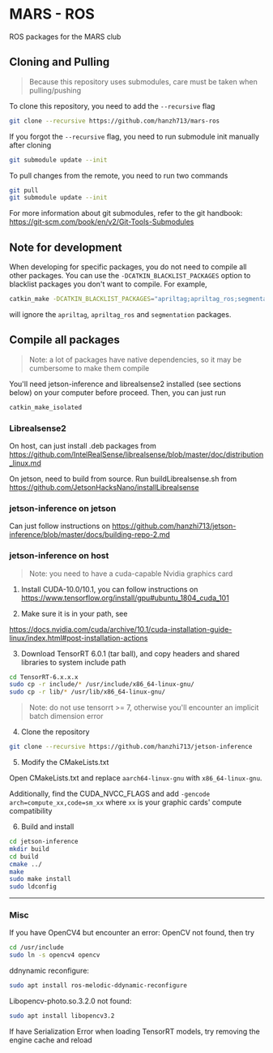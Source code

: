 # MARS - ROS

ROS packages for the MARS club

## Cloning and Pulling

> Because this repository uses submodules, care must be taken when pulling/pushing 

To clone this repository, you need to add the `--recursive` flag

```bash
git clone --recursive https://github.com/hanzh713/mars-ros
```

If you forgot the `--recursive` flag, you need to run submodule init manually after cloning

```bash
git submodule update --init
```

To pull changes from the remote, you need to run two commands

```bash
git pull
git submodule update --init
```

For more information about git submodules, refer to the git handbook: https://git-scm.com/book/en/v2/Git-Tools-Submodules

## Note for development

When developing for specific packages, you do not need to compile all other packages. You can use the `-DCATKIN_BLACKLIST_PACKAGES` option to blacklist packages you don't want to compile.
For example,

```bash
catkin_make -DCATKIN_BLACKLIST_PACKAGES="apriltag;apriltag_ros;segmentation"
```

will ignore the `apriltag`, `apriltag_ros` and `segmentation` packages. 

## Compile all packages

> Note: a lot of packages have native dependencies, so it may be cumbersome to make them compile

You'll need jetson-inference and librealsense2 installed (see sections below) on your computer before proceed. Then, you can just run

```bash
catkin_make_isolated
```

### Librealsense2

On host, can just install .deb packages from https://github.com/IntelRealSense/librealsense/blob/master/doc/distribution_linux.md

On jetson, need to build from source. Run buildLibrealsense.sh from https://github.com/JetsonHacksNano/installLibrealsense

### jetson-inference on jetson

Can just follow instructions on https://github.com/hanzhi713/jetson-inference/blob/master/docs/building-repo-2.md

### jetson-inference on host

> Note: you need to have a cuda-capable Nvidia graphics card

1. Install CUDA-10.0/10.1, you can follow instructions on https://www.tensorflow.org/install/gpu#ubuntu_1804_cuda_101

2. Make sure it is in your path, see

https://docs.nvidia.com/cuda/archive/10.1/cuda-installation-guide-linux/index.html#post-installation-actions

3. Download TensorRT 6.0.1 (tar ball), and copy headers and shared libraries to system include path

```bash
cd TensorRT-6.x.x.x
sudo cp -r include/* /usr/include/x86_64-linux-gnu/
sudo cp -r lib/* /usr/lib/x86_64-linux-gnu/
```

> Note: do not use tensorrt >= 7, otherwise you'll encounter an implicit batch dimension error

4. Clone the repository

```bash
git clone --recursive https://github.com/hanzhi713/jetson-inference
```

5. Modify the CMakeLists.txt

Open CMakeLists.txt and replace `aarch64-linux-gnu` with `x86_64-linux-gnu`.

Additionally, find the CUDA_NVCC_FLAGS and add `-gencode arch=compute_xx,code=sm_xx` where `xx` is your graphic cards' compute compatibility

6. Build and install

```bash
cd jetson-inference
mkdir build
cd build
cmake ../
make
sudo make install
sudo ldconfig
```

---

### Misc

If you have OpenCV4 but encounter an error: OpenCV not found, then try

```bash
cd /usr/include
sudo ln -s opencv4 opencv
```

ddnynamic reconfigure:

```bash
sudo apt install ros-melodic-ddynamic-reconfigure
```

Libopencv-photo.so.3.2.0 not found:

```bash
sudo apt install libopencv3.2
```

If have Serialization Error when loading TensorRT models, try removing the engine cache and reload